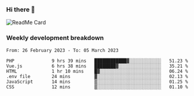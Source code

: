 ### Hi there 👋

<!--
**itzcy/itzcy** is a ✨ _special_ ✨ repository because its `README.md` (this file) appears on your GitHub profile.

Here are some ideas to get you started:

- 🔭 I’m currently working on ...
- 🌱 I’m currently learning ...
- 👯 I’m looking to collaborate on ...
- 🤔 I’m looking for help with ...
- 💬 Ask me about ...
- 📫 How to reach me: ...
- 😄 Pronouns: ...
- ⚡ Fun fact: ...
-->
![ReadMe Card](https://github-readme-stats.vercel.app/api?username=itzcy&show_icons=true&title_color=2d3198&icon_color=797cb8&text_color=24292e&bg_color=f6f8fa)

### Weekly development breakdown
<!--START_SECTION:waka-->

```text
From: 26 February 2023 - To: 05 March 2023

PHP              9 hrs 39 mins   ████████████▓░░░░░░░░░░░░   51.23 %
Vue.js           6 hrs 38 mins   ████████▓░░░░░░░░░░░░░░░░   35.21 %
HTML             1 hr 10 mins    █▓░░░░░░░░░░░░░░░░░░░░░░░   06.24 %
.env file        24 mins         ▓░░░░░░░░░░░░░░░░░░░░░░░░   02.13 %
JavaScript       14 mins         ▒░░░░░░░░░░░░░░░░░░░░░░░░   01.25 %
CSS              12 mins         ▒░░░░░░░░░░░░░░░░░░░░░░░░   01.10 %
```

<!--END_SECTION:waka-->
